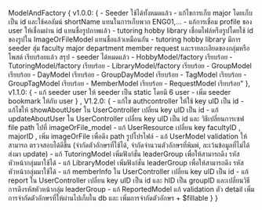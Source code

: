 ModelAndFactory { v1.0.0: { - Seeder ใช้ได้ทั้งหมดแล้ว - แก้ไขการเก็บ major โดยเก็บเป็น id และใช้คอลัมน์ shortName แทนในการเก็บพวก ENG01,... - แก้การเชื่อม profile ของ user ให้เชื่อมผ่าน id แทนชื่อรูปภาพแล้ว - tutoring hobby library เชื่อมไฟล์หรือรูปโดยใช้ id ของรูปใน ImageOrFileModel แทนชื่อแล้วเหมือนกัน - tutoring hobby library มีการ seeder สุ่ม faculty major department member request และรายละเอียดของกลุ่มหรือโพสต์ เรียบร้อยแล้ว สรุป - seeder ได้หมดแล้ว - HobbyModel/factory เรียบร้อย - TutoringModel/factory เรียบร้อย - LibraryModel/factory เรียบร้อย - GroupModel เรียบร้อย - DayModel เรียบร้อย - GroupDayModel เรียบร้อย - TagModel เรียบร้อย - GroupTagModel เรียบร้อย - MemberModel เรียบร้อย - RequestModel เรียบร้อย" }, v1.1.0: { - แก้ seeder user ให้ seeder เป็น static โดยมี 6 user - เพิ่ม seeder bookmark ให้กับ user } , V1.2.0: { - แก้ไข authcontroller ให้ใช้ key uID เป็น id - แก้ไขให้ showAboutUser ใน UserController เปลี่ยน key uID เป็น id - แก้ updateAboutUser ใน UserController เปลี่ยน key uID เป็น id และ วิธีเปลี่ยนการเซฟ file path ไปที่ imageOrFile_model - แก้ UserResource เปลี่ยน key facultyID , majorID , เพิ่ม imageOrFile เพื่อดึง path รูปโปรไฟล์ - แก้ UserModel validation ให้สามารถ ตรวจสอบได้ดีขึ้น (จำกัดตัวอักษรที่ใช้ได้, จำกัดจำนวนตัวอักษรที่พิมพ์, ละเว้นข้อมูลที่ไม่ได้ส่งมา update) - แก้ TutoringModel เพิ่มฟังก์ชั่น leaderGroup เพื่อให้สามารถดึง รหัสหัวหน้ากลุ่มมาใช้ได้ - แก้ LibraryModel เพิ่มฟังก์ชั่น leaderGroup เพื่อให้สามารถดึง รหัสหัวหน้ากลุ่มมาใช้ได้ - แก้ memberInfo ใน UserController เปลี่ยน key uID เป็น id - แก้ report ใน UserController เปลี่ยน key uID เป็น id และ hID เป็น groupID และเปลี่ยนวิธีการดึงรหัสหัวหน้ากลุ่ม leaderGroup - แก้ ReportedModel แก้ validation ตัว detail เพิ่มการจำกัดตัวอักษรที่ให้ผ่านไปเก็บใน db และ เพิ่มการจำกัดตัวอักษร + $fillable
} }